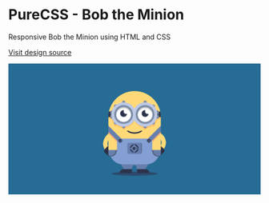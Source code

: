 # PureCSS - Bob the Minion
Responsive Bob the Minion using HTML and CSS

[Visit design source](https://www.uplabs.com/posts/bob-minion)

<div align="center">
   <img src="screenshot.png" width="800" />
</div
